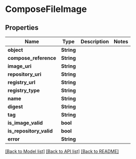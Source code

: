 # ComposeFileImage

## Properties

Name | Type | Description | Notes
------------ | ------------- | ------------- | -------------
**object** | **String** |  | 
**compose_reference** | **String** |  | 
**image_uri** | **String** |  | 
**repository_uri** | **String** |  | 
**registry_url** | **String** |  | 
**registry_type** | **String** |  | 
**name** | **String** |  | 
**digest** | **String** |  | 
**tag** | **String** |  | 
**is_image_valid** | **bool** |  | 
**is_repository_valid** | **bool** |  | 
**error** | **String** |  | 

[[Back to Model list]](../README.md#documentation-for-models) [[Back to API list]](../README.md#documentation-for-api-endpoints) [[Back to README]](../README.md)



